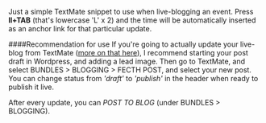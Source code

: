 Just a simple TextMate snippet to use when live-blogging an event. Press **ll+TAB** (that's lowercase 'L' x 2) and the time will be automatically inserted as an anchor link for that particular update. 

####Recommendation for use
If you're going to actually update your live-blog from TextMate ([more on that here](http://1rick.com/blog/wordpress-textmate)), I recommend starting your post draft in Wordpress, and adding a lead image. Then go to TextMate, and select BUNDLES > BLOGGING > FECTH POST, and select your new post. You can change status from *'draft'* to *'publish'* in the header when ready to publish it live. 

After every update, you can *POST TO BLOG* (under BUNDLES > BLOGGING).